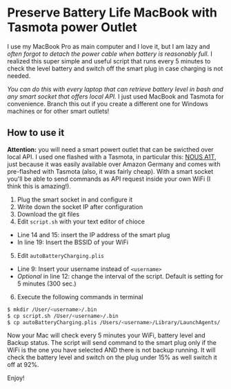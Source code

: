 # Preserve Battery Life MacBook with Tasmota power Outlet

I use my MacBook Pro as main computer and I love it, but I am lazy and _often forgot to detach the power cable when battery is reasonably full_.
I realized this super simple and useful script that runs every 5 minutes to check the level battery and switch off the smart plug in case charging is not needed.

_You can do this with every laptop that can retrieve battery level in bash and any smart socket that offers local API._ I just used MacBook and Tasmota for convenience. Branch this out if you create a different one for Windows machines or for other smart outlets!

## How to use it

**Attention:** you will need a smart powert outlet that can be swicthed over local API. I used one flashed with a Tasmota, in particular this: [NOUS A1T](https://nous.technology/product/a1t.html), just because it was easily available over Amazon Germany and comes with pre-flashed with Tasmota (also, it was fairly cheap). With a smart socket you'll be able to send commands as API request inside your own WiFi (I think this is amazing!).

1. Plug the smart socket in and configure it
2. Write down the socket IP after configuration
3. Download the git files
4. Edit `script.sh` with your text editor of chioce
  * Line 14 and 15: insert the IP address of the smart plug
  * In line 19: Insert the BSSID of your WiFi
5. Edit `autoBatteryCharging.plis`
  * Line 9: Insert your username instead of `<username>`
  * _Optional_ in line 12: change the interval of the script. Default is setting for 5 minutes (300 sec.)
6. Execute the following commands in terminal

```bash
$ mkdir /User/<username>/.bin
$ cp script.sh /User/<username>/.bin
$ cp autoBatteryCharging.plis /Users/<username>/Library/LaunchAgents/
```

Now your Mac will check every 5 minutes your WiFi, battery level and Backup status. The script will send command to the smart plug only if the WiFi is the one you have selected AND there is not backup running. 
It will check the battery level and switch on the plug under 15% as well switch it off at 92%.

Enjoy!
